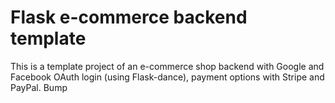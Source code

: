 # Flask e-commerce backend template

This is a template project of an e-commerce shop backend with Google and Facebook OAuth login (using Flask-dance), payment options with Stripe and PayPal. Bump
